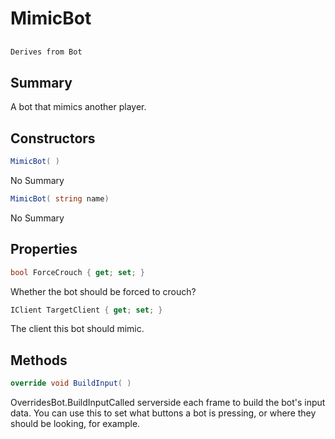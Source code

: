 # MimicBot

## 
```c#
Derives from Bot
```

## Summary

A bot that mimics another player.
## Constructors

```c#
MimicBot( ) 
```
No Summary
```c#
MimicBot( string name) 
```
No Summary
## Properties

```c#
bool ForceCrouch { get; set; } 
```
Whether the bot should be forced to crouch?
```c#
IClient TargetClient { get; set; } 
```
The client this bot should mimic.
## Methods

```c#
override void BuildInput( ) 
```
OverridesBot.BuildInputCalled serverside each frame to build the bot's input data. You can use this to set what
buttons a bot is pressing, or where they should be looking, for example.
